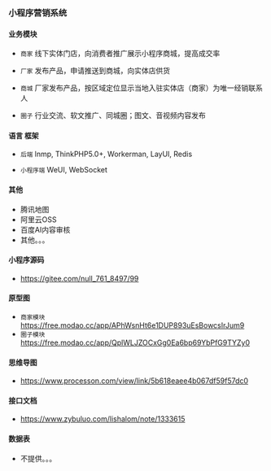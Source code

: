 ### 小程序营销系统

#### 业务模块
- `商家` 线下实体门店，向消费者推广展示小程序商城，提高成交率

- `厂家` 发布产品，申请推送到商城，向实体店供货


- `商城` 厂家发布产品，按区域定位显示当地入驻实体店（商家）为唯一经销联系人


- `圈子` 行业交流、软文推广、同城圈；图文、音视频内容发布


#### 语言 框架

- `后端` lnmp, ThinkPHP5.0+, Workerman, LayUI, Redis

- `小程序端` WeUI, WebSocket

#### 其他

- 腾讯地图
- 阿里云OSS
- 百度AI内容审核
- 其他。。。

#### 小程序源码 
- https://gitee.com/null_761_8497/99

#### 原型图
- `商家模块` https://free.modao.cc/app/APhWsnHt6e1DUP893uEsBowcsIrJum9
- `圈子模块` https://free.modao.cc/app/QplWLJZOCxGg0Ea6bp69YbPfG9TYZy0

#### 思维导图 
- https://www.processon.com/view/link/5b618eaee4b067df59f57dc0

#### 接口文档 
- https://www.zybuluo.com/lishalom/note/1333615

#### 数据表 
- 不提供。。。



